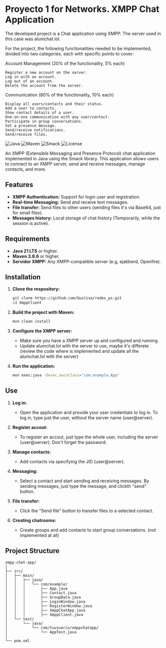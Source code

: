 # Proyecto 1 for Networks. XMPP Chat Application

The developed project is a Chat application using XMPP. The server used in this case was alumchat.lol.

For the project, the following functionalities needed to be implemented, divided into two categories, each with specific points to cover:

Account Management (20% of the functionality, 5% each)

    Register a new account on the server.
    Log in with an account.
    Log out of an account.
    Delete the account from the server.

Communication (80% of the functionality, 10% each)

    Display all users/contacts and their status.
    Add a user to contacts.
    Show contact details of a user.
    One-on-one communication with any user/contact.
    Participate in group conversations.
    Set a presence message.
    Send/receive notifications.
    Send/receive files.


![Java](https://img.shields.io/badge/Java-21-orange)
![Maven](https://img.shields.io/badge/Maven-3.8.6-blue)
![Smack](https://img.shields.io/badge/Smack-4.4.4-green)
![License](https://img.shields.io/badge/License-MIT-yellow)

An XMPP (Extensible Messaging and Presence Protocol) chat application implemented in Java using the Smack library. This application allows users to connect to an XMPP server, send and receive messages, manage contacts, and more.

## Features

- **XMPP Authentication:** Support for login user and registration.
- **Real-time Messaging:** Send and receive text messages.
- **File transfer:** Send files to other users (sending files it's via Base64, just for small files).
- **Messages history:** Local storage of chat history (Temporarily, while the session is active).

## Requirements

- **Java 21 LTS** or higher.
- **Maven 3.8.6** or higher.
- **Servidor XMPP:** Any XMPP-compatible server (e.g, ejabberd, Openfire).

## Installation

1. **Clone the respository:**

    ```bash
    git clone https://github.com/Gustixa/redes_ps.git
    cd XmppClient
    ```

2. **Build the project with Maven:**

    ```bash
    mvn clean install
    ```

3. **Configure the XMPP server:**
   - Make sure you have a XMPP server up and configured and running.
   - Update alumchat.lol with the server to use, maybe it's differete (review the code where is implemented and update all the alumchat.lol with the server)

4. **Run the application:**

    ```bash
    mvn exec:java -Dexec.mainClass="com.example.App"
    ```

## Use

1. **Log in:**
   - Open the application and provide your user credentials to log in.
   To log in, type just the user, without the server name (user@server).
 
2. **Register accout:**
   - To register an accout, just type the whole user, including the server (user@server).
   Don't forget the password.
   
3. **Manage contacts:**
   - Add contacts via specifying the JID (user@server).

4. **Messaging:**
   - Select a contact and start sending and receiving messages. By sending messages, just type
   the message, and clickth "send" button.
   
5. **File transfer:**
   - Click the "Send file" button to transfer files to a selected contact.
   
6. **Creating chatrooms:**
   - Create groups and add contacts to start group conversations. (not implemented at all)

## Project Structure

```plaintext
xmpp-chat-app/
│
├── src/
│   ├── main/
│   │   ├── java/
│   │   │   └── com/example/
│   │   │       ├── App.java
│   │   │       ├── Contact.java
│   │   │       ├── GroupData.java
│   │   │       ├── LoginWindow.java
│   │   │       ├── RegisterWindow.java
│   │   │       ├── XmppChatApp.java
│   │   │       ├── XmppClient.java
│   └── test/
│       └── java/
│           └── com/tuusuario/xmppchatapp/
│               └── AppTest.java
│
└── pom.xml
```

